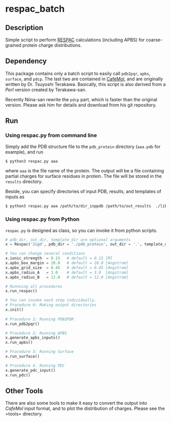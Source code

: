 # respac_batch

## Description

Simple script to perform [RESPAC](https://pubs.acs.org/doi/abs/10.1021/ct4007162) calculations (including APBS) for coarse-grained
protein charge distributions.

## Dependency

This package contains only a batch script to easily call `pdb2pqr`, `apbs`, `surface`, and `pdcp`. The last two are contained in [CafeMol](https://www.cafemol.org/), and are originally written by Dr. Tsuyoshi Terakawa.
Basically, this script is also derived from a *Perl* version created by Terakawa-san.

Recently Niina-san rewrite the `pdcp` part, which is faster than the original version.  Please ask him for details and download from his git repository.

## Run

### Using respac.py from command line

Simply add the PDB structure file to the `pdb_protein` directory (`aaa.pdb` for example), and run

```sh
$ python3 respac.py aaa
```
where `aaa` is the file name of the protein.
The output will be a file containing partial charges for surface residues in protein. 
The file will be stored in the `results` directory.

Beside, you can specify directories of input PDB, results, and templates of inputs as 
```sh
$ python3 respac.py aaa /path/to/dir_inppdb /path/to/out_results  ./lib/template
```



### Using respac.py from Python

`respac.py` is designed as class, so you can invoke it from python scripts.
```python
# pdb_dir, out_dir, template_dir are optional arguments
x = Respac('2igd', pdb_dir = './pdb_protein', out_dir = '.', template_dir = './lib/template')

# You can change several conditions
x.ionic_strength  = 0.15   # default = 0.15 [M]
x.apbs_box_margin = 20.0   # default = 20.0 [Angstrom]
x.apbs_grid_size  = 0.45   # default = 0.45 [Angstrom]
x.apbs_radius_A   = 3.0    # default = 3.0  [Angstrom]
x.apbs_radius_B   = 12.0   # default = 12.0 [Angstrom]

# Runnning all procedures
x.run_respac()

# You can invoke each step individually.
# Procedure 0: Making output directories
x.init()
    
# Procedure 1: Running PDB2PQR
x.run_pdb2pqr()

# Procedure 2: Running APBS
x.generate_apbs_inputs()
x.run_apbs()

# Procedure 3: Running Surface
x.run_surface()

# Procedure 4. Running PDC
x.generate_pdc_input()
x.run_pdc()
```


## Other Tools

There are also some tools to make it easy to convert the output into *CafeMol*
input format, and to plot the distribution of charges.  Please see the =tools=
directory.
